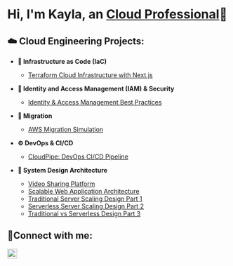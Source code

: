 <h1>Hi, I'm Kayla, an <a href="https://linkedin.com/in/kmann777">Cloud Professional</a>🤗</h1>

<h2>☁️ Cloud Engineering Projects:</h2>

- <b>📁 Infrastructure as Code (IaC)</b>
  - [Terraform Cloud Infrastructure with Next.js](https://github.com/iibluearth/terraform-portfolio-project)

- <b>🔐 Identity and Access Management (IAM) & Security</b>
	- [Identity & Access Management Best Practices](https://github.com/iibluearth/identity-and-access-management) 

- <b>🧳 Migration</b>
  - [AWS Migration Simulation](https://github.com/iibluearth/techhealth-migration/tree/feature/new-feature)

- <b>⚙️ DevOps & CI/CD</b>
	- [CloudPipe: DevOps CI/CD Pipeline](https://github.com/iibluearth/cloudpipe-deploy)

- <b> 📝 System Design Architecture</b>
  - [Video Sharing Platform](https://github.com/iibluearth/Video-Sharing-Platform)
  - [Scalable Web Application Architecture](https://github.com/iibluearth/Scalable-Web-Application-Architecture)
  - [Traditional Server Scaling Design Part 1](https://github.com/iibluearth/Traditional-Server-Scaling-Design)
  - [Serverless Server Scaling Design Part 2](https://github.com/iibluearth/Serverless-Server-Scaling-Design-)
  - [Traditional vs Serverless Design Part 3](https://github.com/iibluearth/Traditional-vs-Serverless-Design)

<h2>🤳Connect with me:</h2>
 
 [<img align="left" alt=" Kayla| LinkedIn" width="22px" src="https://cdn.jsdelivr.net/npm/simple-icons@v3/icons/linkedin.svg" />][linkedin]

[linkedin]: https://linkedin.com/in/kmann777
